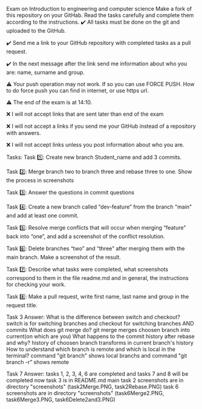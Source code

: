 Exam on Introduction to engineering and computer science
Make a fork of this repository on your GitHab. Read the tasks carefully and complete them according to the instructions.
✔️ All tasks must be done on the git and uploaded to the GitHub.

✔️ Send me a link to your GitHub repository with completed tasks as a pull request.

✔️ In the next message after the link send me information about who you are: name, surname and group.

⚠️ Your push operation may not work. If so you can use FORCE PUSH. How to do force push you can find in internet, or use https url.

⚠️ The end of the exam is at 14:10.

❌ I will not accept links that are sent later than end of the exam

❌ I will not accept a links if you send me your GitHub instead of a repository with answers.

❌ I will not accept links unless you post information about who you are.

Tasks:
Task 1️⃣: Create new branch Student_name and add 3 commits.

Task 2️⃣: Merge branch two to branch three and rebase three to one. Show the process in screenshots

Task 3️⃣: Answer the questions in commit questions

Task 4️⃣: Create a new branch called “dev-feature” from the branch "main" and add at least one commit.

Task 5️⃣: Resolve merge conflicts that will occur when merging “feature” back into “one”, and add a screenshot of the conflict resolution.

Task 6️⃣: Delete branches “two” and “three” after merging them with the main branch. Make a screenshot of the result.

Task 7️⃣: Describe what tasks were completed, what screenshots correspond to them in the file readme.md and in general, the instructions for checking your work.

Task 8️⃣: Make a pull request, write first name, last name and group in the request title.
 




Task 3 Answer:
    What is the difference between switch and checkout?
        switch is for switching branches and checkout for switching branches AND commits
    What does git merge do?
        git merge merges choosen branch into current(on which are you)
    What happens to the commit history after rebase and why?
        history of choosen branch transforms in current branch's history
    How to understand which branch is remote and which is local in the terminal?
        command "git branch" shows local branchs and command "git branch -r" shows remote





Task 7 Answer:
    tasks 1, 2, 3, 4, 6 are completed and tasks 7 and 8 will be completed now
    task 3 is in README.md main
    task 2 screenshots are in directory "screenshots" (task2Merge.PNG, task2Rebase.PNG)
    task 6 screenshots are in directory "screenshots" (task6Merge2.PNG, task6Merge3.PNG, task6Delete2and3.PNG)
    